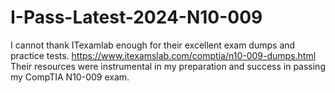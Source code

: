 # I-Pass-Latest-2024-N10-009
I cannot thank ITexamlab enough for their excellent exam dumps and practice tests. https://www.itexamslab.com/comptia/n10-009-dumps.html  Their resources were instrumental in my preparation and success in passing my CompTIA N10-009 exam.

